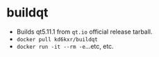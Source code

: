 # buildqt
* Builds qt5.11.1 from `qt.io` official release tarball.
* `docker pull kd6kxr/buildqt`
* `docker run -it --rm -e`...etc, etc.

